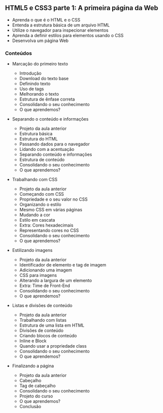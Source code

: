 ## HTML5 e CSS3 parte 1: A primeira página da Web

- Aprenda o que é o HTML e o CSS
- Entenda a estrutura básica de um arquivo HTML
- Utilize o navegador para inspecionar elementos
- Aprenda a definir estilos para elementos usando o CSS
- Desenvolva um página Web

### Conteúdos

- Marcação do primeiro texto
  - Introdução
  - Download do texto base
  - Definindo texto
  - Uso de tags
  - Melhorando o texto
  - Estrutura de ênfase correta
  - Consolidando o seu conhecimento
  - O que aprendemos?

- Separando o conteúdo e informações
  - Projeto da aula anterior
  - Estrutura básica
  - Estrutura do HTML
  - Passando dados para o navegador
  - Lidando com a acentuação
  - Separando conteúdo e informações
  - Estrutura de conteúdo
  - Consolidando o seu conhecimento
  - O que aprendemos?

- Trabalhando com CSS
  - Projeto da aula anterior
  - Começando com CSS
  - Propriedade e o seu valor no CSS
  - Organizando o estilo
  - Mesmo CSS em várias páginas
  - Mudando a cor
  - Estilo em cascata
  - Extra: Cores hexadecimais
  - Representando cores no CSS
  - Consolidando o seu conhecimento
  - O que aprendemos?

- Estilizando imagens
  - Projeto da aula anterior
  - Identificador de elemento e tag de imagem
  - Adicionando uma imagem
  - CSS para imagens
  - Alterando a largura de um elemento
  - Extra: Time de Front-End
  - Consolidando o seu conhecimento
  - O que aprendemos?

- Listas e divisões de conteúdo
  - Projeto da aula anterior
  - Trabalhando com listas
  - Estrutura de uma lista em HTML
  - Divisões de conteúdo
  - Criando blocos de conteúdo
  - Inline e Block
  - Quando usar a propriedade class
  - Consolidando o seu conhecimento
  - O que aprendemos?

- Finalizando a página
  - Projeto da aula anterior
  - Cabeçalho
  - Tag de cabeçalho
  - Consolidando o seu conhecimento
  - Projeto do curso
  - O que aprendemos?
  - Conclusão
